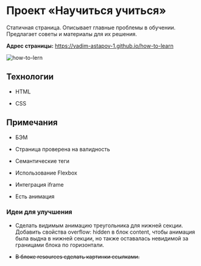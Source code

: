# Проект «Научиться учиться»

Статичная страница. Описывает главные проблемы в обучении. Предлагает советы и материалы для их решения.

**Адрес страницы:** https://vadim-astapov-1.github.io/how-to-learn

![how-to-lern](https://user-images.githubusercontent.com/86553552/188822583-e68ce37a-c494-4ee8-b992-10863b541601.png)

## Технологии

- HTML

- CSS

## Примечания

- БЭМ

- Страница проверена на валидность

- Семантические теги

- Использование Flexbox

- Интеграция iframe

- Есть анимация

### Идеи для улучшения

+ Сделать видимым анимацию треугольника для нижней секции. Добавить свойства overflow: hidden в блок content,
чтобы анимация была выдна в нижней секции, но также оставалась невидимой за границами блока по горизонтали.

+ ~~В блоке resources сделать картинки ссылками.~~
